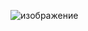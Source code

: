 ![изображение](https://github.com/mireashik/oop_2sem/assets/123753819/0b440725-8b62-4f56-9e36-7d4ddd3717a7)
